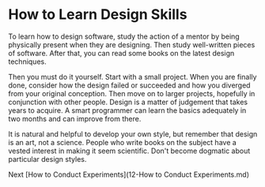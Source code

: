 # How to Learn Design Skills
[//]: # (Version:1.0.0)
To learn how to design software, study the action of a mentor by being physically present when they are designing. Then study well-written pieces of software. After that, you can read some books on the latest design techniques.

Then you must do it yourself. Start with a small project. When you are finally done, consider how the design failed or succeeded and how you diverged from your original conception. Then move on to larger projects, hopefully in conjunction with other people. Design is a matter of judgement that takes years to acquire. A smart programmer can learn the basics adequately in two months and can improve from there.

It is natural and helpful to develop your own style, but remember that design is an art, not a science. People who write books on the subject have a vested interest in making it seem scientific. Don't become dogmatic about particular design styles.

Next [How to Conduct Experiments](12-How to Conduct Experiments.md)
